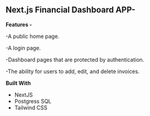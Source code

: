 ## Next.js Financial Dashboard APP-  

**Features -** 

-A public home page.

-A login page.

-Dashboard pages that are protected by authentication.

-The ability for users to add, edit, and delete invoices.

**Built With**

- NextJS
- Postgress SQL
- Tailwind CSS
